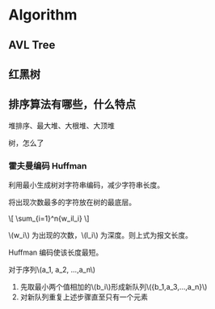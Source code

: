 # Algorithm

## AVL Tree

## 红黑树

## 排序算法有哪些，什么特点

堆排序、最大堆、大根堆、大顶堆

树，怎么了

### 霍夫曼编码 Huffman

利用最小生成树对字符串编码，减少字符串长度。

将出现次数最多的字符放在树的最底层。

\\[
\sum_{i=1}^n{w_il_i}
\\]

\\(w_i\\) 为出现的次数，\\(l_i\\) 为深度。则上式为报文长度。

Huffman 编码使该长度最短。

对于序列\\(a_1, a_2, ...,a_n\\)

1. 先取最小两个值相加的\\(b_i\\)形成新队列\\(\{b_1,a_3,...,a_n\}\\)
2. 对新队列重复上述步骤直至只有一个元素
